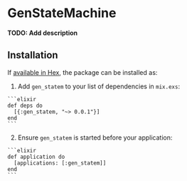 # GenStateMachine

**TODO: Add description**

## Installation

If [available in Hex](https://hex.pm/docs/publish), the package can be installed as:

  1. Add `gen_statem` to your list of dependencies in `mix.exs`:

    ```elixir
    def deps do
      [{:gen_statem, "~> 0.0.1"}]
    end
    ```

  2. Ensure `gen_statem` is started before your application:

    ```elixir
    def application do
      [applications: [:gen_statem]]
    end
    ```

